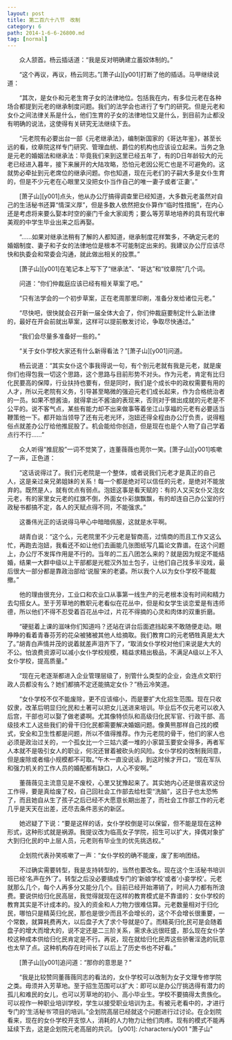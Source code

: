 ```yaml
---
layout: post
title: 第二百六十八节　改制
category: 6
path: 2014-1-6-6-26800.md
tag: [normal]
---
```


　　众人颔首。杨云插话道：“我是反对明确建立蓄奴体制的。”

　　“这个再议，再议，杨云同志。”[萧子山][y001]打断了他的插话。马甲继续说道：

　　“其次，是女仆和元老生育子女的法律地位。包括我在内，有多位元老在各种场合都提到元老的继承制度问题。我们的法学会也进行了专门的研究。但是元老和女仆之间法律关系是什么，他们生育的子女的法律地位又是什么，到目前为止都没有明确的说法，这使得有关研究无法继续下去。

　　“元老院有必要出台一部《元老继承法》，编制新国家的《哥达年鉴》，甚至长远的看，纹章院这样专门研究、管理血统、爵位的机构也应该设立起来。当务之急是元老的婚姻法和继承法：毕竟我们来到这里已经五年了，有的D日年龄较大的元老已经进入暮年，接下来展开的大陆攻略，恐怕元老因公死亡也是不可避免的。这就势必牵扯到元老席位的继承问题。你也知道，现在元老们的子嗣大多是女仆生育的，但是不少元老在心眼里又没把女仆当作自己的唯一妻子或者‘正妻'。”

　　[萧子山][y001]点头，他从办公厅搞得调查里已经知道，大多数元老虽然对自己的生活秘书还算“情深义厚”，但是多数人依然把女仆算作“临时性措施”，在内心还是考虑将来要么娶本时空的豪门千金大家闺秀；要么等芳草地培养的具有现代审美观的中学生毕业出来之后再娶。

　　“……如果对继承法稍有了解的人都知道，继承制度花样繁多，不确定元老的婚姻制度、妻子和子女的法律地位是根本不可能制定出来的。我建议办公厅应该尽快和执委会和常委会沟通，就此做出相关的投票。”

　　[萧子山][y001]在笔记本上写下了“继承法”、“哥达”和“纹章院”几个词。

　　问道：“你们仲裁庭应该已经有相关草案了吧。”

　　“只有法学会的一个初步草案，正在老周那里印刷，准备分发给诸位元老。”

　　“尽快吧，很快就会召开新一届全体大会了，你们仲裁庭要制定什么新法律的，最好在开会前就出草案，这样可以提前散发讨论，争取尽快通过。”

　　“我们会尽量多准备好一些的。”

　　“关于女仆学校大家还有什么新得看法？”[萧子山][y001]问道。

　　杨云说道：“其实女仆这个事我得说一句，有个别元老就有我是元老，就是废你们也得包我一切这个思路，这个思路与目前形势不对头。作为元老，肯定有比归化民要高的保障，行业扶持也要有，但是同时，我们是个成长中的政权需要有用的人才，所以元老院有义务，引导甚至略微的强迫元老们成长起来，作为合格统治者的一员。如果不想酱油，就得拿出不酱油的表现来，否则对于做出成就的元老是不公平的。说不客气点，某些有能力却不出来做事等着坐江山享福的元老有必要适当鞭策他一下。都开始当领导了还有元老光环，泡妞还得全程由办公厅负责，说得粗俗点就差办公厅给他推屁股了。机会能给你创造，但是现在也是个人物了自己学着点行不行……”

　　众人听得“推屁股”一词不觉笑了，连董薇薇也莞尔一笑。[萧子山][y001]咳嗽了一声，正色道：

　　“这话说得过了。我们元老院是一个整体，或者说我们元老才是真正的自己人，这是亲过亲兄弟姐妹的关系！每一个都是绝对可以信任的元老，是绝对不能放弃的。既然是人，就有优点有弱点。泡妞这事是看天赋的：有的人又买女仆又泡女元老，有的家里女元老的红旗不倒，外面女仆彩旗飘飘，有的却连自己办公室的行政秘书都搞不定，各人的天赋点得不同，不能强求。”

　　这番伟光正的话说得马甲心中暗暗佩服，这就是水平啊。

　　胡青白说：“这个么，元老院里不少元老是智商高，过情商的而且工作又这么忙，再跑去泡妞，我看还不如让他们去画能几张图纸写几篇论文靠谱。在这个问题上，办公厅不发挥作用是不行的。当年的二五八团怎么来的？就是因为规定不能结婚，结果一大群中级以上干部都是光棍汉外加土包子，让他们自己找多半没戏，最后很大一部分都是靠政治部给‘说服’来的老婆。所以我个人以为女仆学校不能裁撤。”

　　他的理由很充分，工业口和农业口从事第一线生产的元老根本没有时间和精力去勾搭女人。至于芳草地的教职元老看似在花丛中，但是和女学生谈恋爱是有违师德，所以他们不得不忍受着百花丛中过，片花不得摘的心灵和肉体的双重折磨。

　　“硬挺着上课的滋味你们知道吗？还站在讲台后面遮挡起来不敢随便走动。眼睁睁的看着青春芬芳的花朵被猪被其他人给摘取。我们教育口的元老牺牲真是太大了。”胡青白声情并茂的说着就差声泪齐下了，“取消女仆学校对他们来说是大大的不公。怕浪费资源可以减小女仆学校规模，精益求精出极品，不满足A级以上不入女仆学校，提高质量。”

　　“现在元老逐渐都进入企业管理层级了，别管什么类型的企业，会连点文职行政人员都没有么？她们都搞不定还能搞定女仆？”杨云冷笑道。

　　“女仆学校不仅不能废除，更不应该缩小，而是要扩大化招生范围。现在只收奴隶，改革后明显归化民和土著可以把女儿送进来培训。毕业后不仅元老可以收入后宫，干部也可以娶了做老婆啊。尤其像特侦队和高级归化民军官、行政干部、高级技术工人这些我们的骨干归化民都需要解决婚姻问题。像黄熊那样自己找的模式，安全和卫生性都是问题，所以不值得推荐。作为元老院的骨干，他们的家人也必须是政治过关的，一个孤女比一个三姑六婆一堆的小家碧玉要安全得多，再者军人本就不是吸引女人的职业，何况还冒着被砍头的风险。女仆学校的改制我同意，但是废除或者缩小规模都不可取。”午木一直没说话，到这时候才开口，“现在军队和强力机关的工作人员的婚配都有缺口，人心不安啊。”

　　董薇薇见主流意见是不废校，心里又犹豫起来了。其实她内心还是很喜欢这份工作得，要是真给废了校，自己回社会工作部去给杜雯“洗脑”，这日子也太恐怖了，而且她自从生了孩子之后已经不大愿意长期出差了，而社会工作部工作的元老几乎是天天在出差，还尽去条件恶劣的新区。

　　她迟疑了下说：“要是这样的话，女仆学校倒是可以保留，但不能是现在这种形式，这种形式就是祸源。我提议改为临高女子学院，招生可以扩大，择偶对象扩大到归化民的中上层人员，元老则有毕业生的优先挑选权。”

　　企划院代表孙笑咳嗽了一声：“女仆学校的确不能废，废了影响团结。

　　不过确实需要转型，我是支持转型的，当然也要改名。现在这个生活秘书培训班已经‘名声在外’了。转型之后没必要搞成专门的‘新娘学校’或者‘小妾学校’。元老就那么几个，每个人再多分又能分几个。目前已经开始滞销了，时间人力都有所浪费。要说供给归化民高层，我觉得就现在这样的教育模式是不靠谱的：女仆学校的教育其实是不计成本的。投入的资金和人力物力很难估算。元老数量相对于归化民，哪怕只是精英归化民，那也是很少而且不会增长的，这个不会增长很重要，一个常数，就算耗费再大，以后盘子大了求个导就是0了。而精英归化民可是会随着盘子的增大而增大的，说不定还是二三阶关系，需求永远很旺盛，那么现在女仆学校这种成本供给归化民肯定是不行。再说，现在就给归化民弄这些骄奢淫逸的玩意也太早了点。这种机构存在时间长了以后上了历史书也不好看。”

　　[萧子山][y001]追问道：“那你的意思是？”

　　“我是比较赞同董薇薇同志的看法的，女仆学校可以改制为女子文理专修学院之类。毋须并入芳草地。至于招生范围可以扩大：即可以是办公厅挑选得有潜力的孤儿和难民的女儿，也可以芳草地的初小、高小毕业生。学校不要搞得太贵族化。可以视作一种职业培训学校，学生以接受职业培训为主。有被元老看中的，才进行专门的‘生活秘书’项目的培训。”企划院高层已经就这个问题进行过讨论。在企划院看来，现在的女仆学校开支惊人，消耗的人力物力让他们肉疼。现有的模式不能再延续下去，这是企划院元老高层的共识。
[y001]: /characters/y001 "萧子山"
